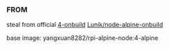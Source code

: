 ### FROM

steal from official [4-onbuild](https://github.com/nodejs/docker-node/blob/3b038b8a1ac8f65e3d368bedb9f979884342fdcb/4.7/onbuild/Dockerfile) [Lunik/node-alpine-onbuild](https://github.com/Lunik/node-alpine-onbuild/blob/master/Dockerfile)

base image: yangxuan8282/rpi-alpine-node:4-alpine
